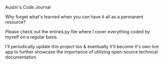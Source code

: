 Austin's Code Journal

Why forget what's learned when you can have it all as a permanent resource?

Please check out the entries.py file where I cover everything coded by myself on a regular basis.

I'll periodically update this project too & eventually it'll become it's own live app to further showcase the importance of utilizing open-source technical documentation.
